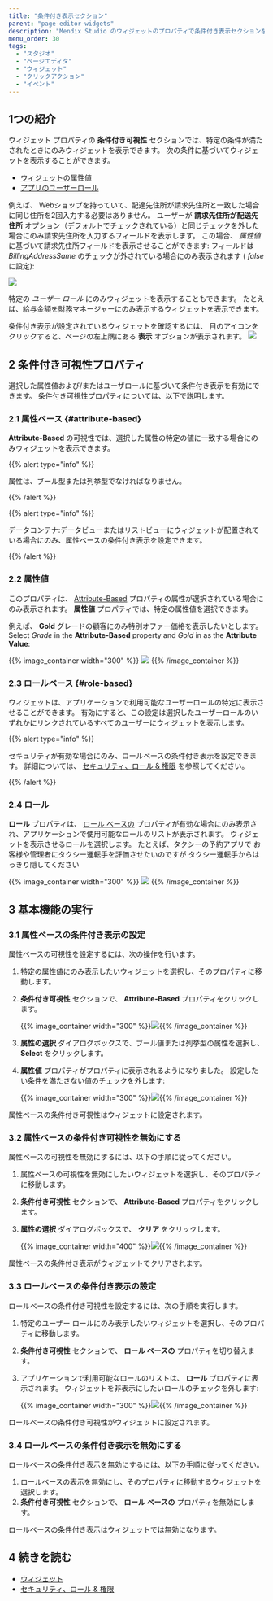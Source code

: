 ```yaml
---
title: "条件付き表示セクション"
parent: "page-editor-widgets"
description: "Mendix Studio のウィジェットのプロパティで条件付き表示セクションを説明します。"
menu_order: 30
tags:
  - "スタジオ"
  - "ページエディタ"
  - "ウィジェット"
  - "クリックアクション"
  - "イベント"
---
```


## 1つの紹介

ウィジェット プロパティの **条件付き可視性** セクションでは、特定の条件が満たされたときにのみウィジェットを表示できます。 次の条件に基づいてウィジェットを表示することができます。

* [ウィジェットの属性値](#attribute-based)
* [アプリのユーザーロール](#role-based)

例えば、 Webショップを持っていて、配達先住所が請求先住所と一致した場合に同じ住所を2回入力する必要はありません。 ユーザーが **請求先住所が配送先住所** オプション（デフォルトでチェックされている）と同じチェックを外した場合にのみ請求先住所を入力するフィールドを表示します。 この場合、 *属性値*に基づいて請求先住所フィールドを表示させることができます: フィールドは *BillingAddressSame* のチェックが外されている場合にのみ表示されます ( *false* に設定):

![](attachments/page-editor-widgets-visibility-section/attribute-based-example.png)

特定の *ユーザー ロール* にのみウィジェットを表示することもできます。 たとえば、給与金額を財務マネージャーにのみ表示するウィジェットを表示できます。

条件付き表示が設定されているウィジェットを確認するには、 目のアイコンをクリックすると、ページの左上隅にある **表示** オプションが表示されます。 ![](attachments/page-editor-widgets-visibility-section/highlight-conditional-items.png)

## 2 条件付き可視性プロパティ

選択した属性値および/またはユーザロールに基づいて条件付き表示を有効にできます。 条件付き可視性プロパティについては、以下で説明します。

### 2.1 属性ベース {#attribute-based}

**Attribute-Based** の可視性では、選択した属性の特定の値に一致する場合にのみウィジェットを表示できます。

{{% alert type="info" %}}

属性は、ブール型または列挙型でなければなりません。

{{% /alert %}}

{{% alert type="info" %}}

データコンテナ:データビューまたはリストビューにウィジェットが配置されている場合にのみ、属性ベースの条件付き表示を設定できます。

{{% /alert %}}

### 2.2 属性値

このプロパティは、 [Attribute-Based](#attribute-based) プロパティの属性が選択されている場合にのみ表示されます。 **属性値** プロパティでは、特定の属性値を選択できます。

例えば、 **Gold** グレードの顧客にのみ特別オファー価格を表示したいとします。 Select *Grade* in the **Attribute-Based** property and *Gold* in as the **Attribute Value**:

{{% image_container width="300" %}}
![](attachments/page-editor-widgets-visibility-section/attribute-based-visibility.png)
{{% /image_container %}}

### 2.3 ロールベース {#role-based}

ウィジェットは、アプリケーションで利用可能なユーザーロールの特定に表示させることができます。 有効にすると、この設定は選択したユーザーロールのいずれかにリンクされているすべてのユーザーにウィジェットを表示します。

{{% alert type="info" %}}

セキュリティが有効な場合にのみ、ロールベースの条件付き表示を設定できます。 詳細については、 [セキュリティ、ロール & 権限](settings-security) を参照してください。

{{% /alert %}}

### 2.4 ロール

**ロール** プロパティは、 [ロール ベースの](#role-based) プロパティが有効な場合にのみ表示され、アプリケーションで使用可能なロールのリストが表示されます。 ウィジェットを表示させるロールを選択します。 たとえば、タクシーの予約アプリで お客様や管理者にタクシー運転手を評価させたいのですが タクシー運転手からはっきり隠してください

{{% image_container width="300" %}}
![](attachments/page-editor-widgets-visibility-section/role-based-visbility.png)
{{% /image_container %}}

## 3 基本機能の実行

### 3.1 属性ベースの条件付き表示の設定

属性ベースの可視性を設定するには、次の操作を行います。

1. 特定の属性値にのみ表示したいウィジェットを選択し、そのプロパティに移動します。

2. **条件付き可視性** セクションで、 **Attribute-Based** プロパティをクリックします。

    {{% image_container width="300" %}}![](attachments/page-editor-widgets-visibility-section/attribute-based-property.png){{% /image_container %}}

3. **属性の選択** ダイアログボックスで、ブール値または列挙型の属性を選択し、 **Select** をクリックします。

4. **属性値** プロパティがプロパティに表示されるようになりました。 設定したい条件を満たさない値のチェックを外します:

    {{% image_container width="300" %}}![](attachments/page-editor-widgets-visibility-section/attribute-values.png){{% /image_container %}}

属性ベースの条件付き可視性はウィジェットに設定されます。

### 3.2 属性ベースの条件付き可視性を無効にする

属性ベースの可視性を無効にするには、以下の手順に従ってください。

1. 属性ベースの可視性を無効にしたいウィジェットを選択し、そのプロパティに移動します。

2. **条件付き可視性** セクションで、 **Attribute-Based** プロパティをクリックします。

3. **属性の選択** ダイアログボックスで、 **クリア** をクリックします。

    {{% image_container width="400" %}}![](attachments/page-editor-widgets-visibility-section/clear-attribute-based-visibility.png){{% /image_container %}}

属性ベースの条件付き表示がウィジェットでクリアされます。

### 3.3 ロールベースの条件付き表示の設定

ロールベースの条件付き可視性を設定するには、次の手順を実行します。

1. 特定のユーザー ロールにのみ表示したいウィジェットを選択し、そのプロパティに移動します。

2. **条件付き可視性** セクションで、 **ロール ベースの** プロパティを切り替えます。

3. アプリケーションで利用可能なロールのリストは、 **ロール** プロパティに表示されます。 ウィジェットを非表示にしたいロールのチェックを外します:

    {{% image_container width="300" %}}![](attachments/page-editor-widgets-visibility-section/role-based-example.png){{% /image_container %}}


ロールベースの条件付き可視性がウィジェットに設定されます。

### 3.4 ロールベースの条件付き表示を無効にする

ロールベースの条件付き表示を無効にするには、以下の手順に従ってください。

1. ロールベースの表示を無効にし、そのプロパティに移動するウィジェットを選択します。
2. **条件付き可視性** セクションで、 **ロール ベースの** プロパティを無効にします。

ロールベースの条件付き表示はウィジェットでは無効になります。

## 4 続きを読む

* [ウィジェット](page-editor-widgets)
* [セキュリティ、ロール & 権限](settings-security)
